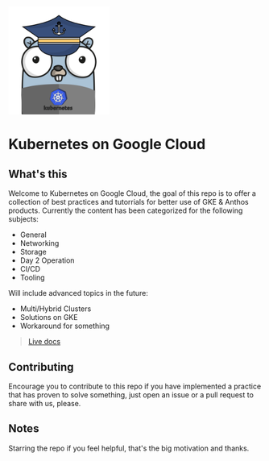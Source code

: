 <img src="./mkdocs/docs/images/skipper.png" alt="multi-k8s" width="200"/>



# Kubernetes on Google Cloud

## What's this

Welcome to Kubernetes on Google Cloud, the goal of this repo is to offer a collection of best practices and tutorrials for better use of GKE & Anthos products. Currently the content has been categorized for the following subjects:

- General
- Networking 
- Storage
- Day 2 Operation 
- CI/CD
- Tooling


Will include advanced topics in the future: 

- Multi/Hybrid Clusters
- Solutions on GKE
- Workaround for something 

>[Live docs](https://cc4i.github.io/multi-k8s/)

## Contributing

Encourage you to contribute to this repo if you have implemented a practice that has proven to solve something, just open an issue or a pull request to share with us, please.

## Notes
Starring the repo if you feel helpful, that's the big motivation and thanks.